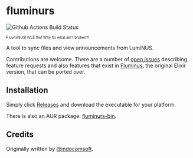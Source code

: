 # fluminurs

![Github Actions Build Status](https://github.com/fluminurs/fluminurs/workflows/Rust/badge.svg)

<sup><sub>F LumiNUS! IVLE ftw! Why fix what ain't broken?!</sub></sup>

A tool to sync files and view announcements from LumiNUS.

Contributions are welcome. There are a number of [open issues](https://github.com/fluminurs/fluminurs/issues) describing
feature requests and also features that exist in [Fluminus](https://github.com/indocomsoft/fluminus), the original
Elixir version, that can be ported over.

## Installation

Simply click [Releases](https://github.com/fluminurs/fluminurs/releases) and download the executable for your platform.

There is also an AUR package: [fluminurs-bin](https://aur.archlinux.org/packages/fluminurs-bin/).

## Credits

Originally written by [@indocomsoft](https://github.com/indocomsoft).
